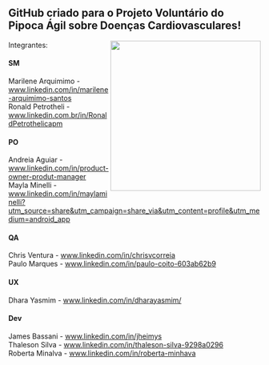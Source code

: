 ## GitHub criado para o Projeto Voluntário do Pipoca Ágil sobre Doenças Cardiovasculares!


<img align="right" src="https://github.com/Lusitanos2024/.github/assets/162798721/d863dde3-660d-4661-97be-20a6f005bef2" width="300" height="300" />  

Integrantes: 

#### SM

Marilene Arquimimo - www.linkedin.com/in/marilene-arquimimo-santos  
Ronald Petrotheli - www.linkedin.com.br/in/RonaldPetrothelicapm

#### PO

Andreia Aguiar - www.linkedin.com/in/product-owner-produt-manager   
Mayla Minelli - www.linkedin.com/in/maylaminelli?utm_source=share&utm_campaign=share_via&utm_content=profile&utm_medium=android_app  

#### QA

Chris Ventura - www.linkedin.com/in/chrisvcorreia  
Paulo Marques - www.linkedin.com/in/paulo-coito-603ab62b9

#### UX

Dhara Yasmim - www.linkedin.com/in/dharayasmim/

#### Dev

James Bassani - www.linkedin.com/in/jheimys  
Thaleson Silva - www.linkedin.com/in/thaleson-silva-9298a0296  
Roberta Minalva - www.linkedin.com/in/roberta-minhava

